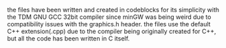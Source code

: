the files have been written and created in codeblocks for its simplicity with the TDM GNU GCC 32bit compiler since minGW was being weird due to compatibility issues with the graphics.h header.
the files use the default C++ extension(.cpp) due to the compiler being originally created for C++, but all the code has been written in C itself.
